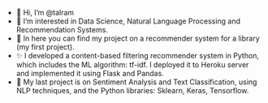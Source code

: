 - 👋 Hi, I’m @talram
- 👀 I’m interested in Data Science, Natural Language Processing and Recommendation Systems.
- 🌱 In here you can find my project on a recommender system for a library (my first project).
- ✨ I developed a content-based filtering recommender system in Python, 
      which includes the ML algorithm: tf-idf. 
      I deployed it to Heroku server and implemented it using Flask and Pandas.
- 🌱 My last project is on Sentiment Analysis and Text Classification, 
      using NLP techniques, and the Python libraries: Sklearn, Keras, Tensorflow.

<!---
talram/talram is a ✨ special ✨ repository because its `README.md` (this file) appears on your GitHub profile.
You can click the Preview link to take a look at your changes.
--->

